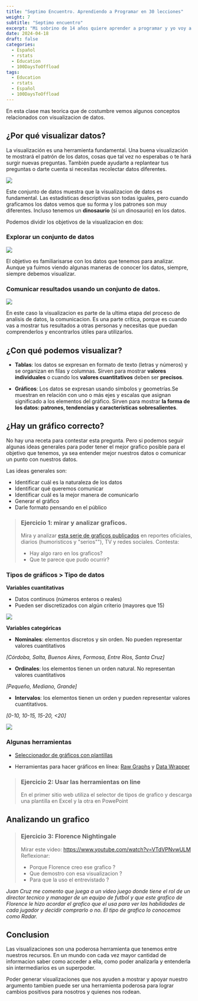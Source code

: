 ```yaml
---
title: "Septimo Encuentro. Aprendiendo a Programar en 30 lecciones"
weight: 7
subtitle: "Septimo encuentro"
excerpt: "Mi sobrino de 14 años quiere aprender a programar y yo voy a enseñarle. En esta clase mas teorica que de costumbre vemos algunos conceptos relacionados con visualizacion de datos."
date: 2024-04-18
draft: false
categories:
  - Español
  - rstats
  - Education
  - 100DaysToOffload
tags: 
  - Education
  - rstats
  - Español
  - 100DaysToOffload
---
```


En esta clase mas teorica que de costumbre vemos algunos conceptos relacionados con visualizacion de datos.

## ¿Por qué visualizar datos? 

La visualización es una herramienta fundamental. Una buena visualización te mostrará el patrón de los datos, cosas que tal vez no esperabas o te hará surgir nuevas preguntas. También puede ayudarte a replantear tus preguntas o darte cuenta si necesitas recolectar datos diferentes.

![](DataSaurus.gif)

Este conjunto de datos muestra que la visualizacion de datos es fundamental.  Las estadisticas descriptivas son todas iguales, pero cuando graficamos los datos vemos que su forma y los patrones son muy diferentes.  Incluso tenemos un **dinosaurio** (si un dinosaurio) en los datos. 

Podemos dividir los objetivos de la visualizacion en dos:

### Explorar un conjunto de datos

![](ggplot2_exploration_es.png)

El objetivo es familiarisarse con los datos que tenemos para analizar.  Aunque ya fuimos viendo algunas maneras de conocer los datos, siempre, siempre debemos visualizar. 

### Comunicar resultados usando un conjunto de datos.

![](ggplot2_obra_maestra.png)

En este caso la visualizacion es parte de la ultima etapa del proceso de analisis de datos, la comunicacion.  Es una parte crítica, porque es cuando vas a mostrar tus resultados a otras personas y necesitas que puedan comprenderlos y encontrarlos útiles para utilizarlos. 


## ¿Con qué podemos visualizar?

* **Tablas**: los datos se expresan en formato de texto (letras y números) y se organizan en filas y columnas. Sirven para mostrar **valores individuales** o cuando los **valores cuantitativos** deben ser **precisos**.

* **Gráficos**: Los datos se expresan usando símbolos y geometrías.Se muestran en relación con uno o más ejes y escalas que asignan significado a los elementos del gráfico. Sirven para mostrar **la forma de los datos: patrones, tendencias y características sobresalientes**.

## ¿Hay un gráfico correcto?

No hay una receta para contestar esta pregunta.  Pero si podemos seguir algunas ideas generales para poder tener el mejor grafico posible para el objetivo que tenemos, ya sea entender mejor nuestros datos o comunicar un punto con nuestros datos.

Las ideas generales son:

- Identificar cuál es la naturaleza de los datos
- Identificar qué queremos comunicar
- Identificar cuál es la mejor manera de comunicarlo 
- Generar el gráfico
- Darle formato pensando en el público

> ### Ejercicio 1: mirar y analizar graficos.
> Mira y analizar [esta serie de graficos publicados](https://docs.google.com/presentation/d/1d-o7U6dkmmUYrNYPiURj10SVEWyX6k0ZzUNvwLRzSKw/edit?usp=sharing) en reportes oficiales, diarios (humoristicos y "serios""), TV y redes sociales. Contesta:
> - Hay algo raro en los graficos?
> - Que te parece que pudo ocurrir?

### Tipos de gráficos > Tipo de datos

**Variables cuantitativas** 

- Datos continuos (números enteros o reales)
- Pueden ser discretizados con algún criterio (mayores que 15)

![](continuous_discrete.png)


**Variables categóricas**

* **Nominales**: elementos discretos y sin orden. No pueden representar valores cuantitativos

_[Córdoba, Salta, Buenos Aires, Formosa, Entre Ríos, Santa Cruz]_

* **Ordinales**: los elementos tienen un orden natural. No representan valores cuantitativos 

_[Pequeño, Mediano, Grande]_

* **Intervalos**: los elementos tienen un orden y pueden representar valores cuantitativos. 

_[0-10, 10-15, 15-20, <20]_

![](nominal_ordinal_binary.png)

### Algunas herramientas

* [Seleccionador de gráficos con plantillas](http://labs.juiceanalytics.com/chartchooser/index.html) 

* Herramientas para hacer gráficos en línea: [Raw Graphs](http://rawgraphs.io/) y [Data Wrapper](https://www.datawrapper.de/)
  
> ### Ejercicio 2: Usar las herramientas on line
> En el primer sitio web utiliza el selector de tipos de grafico y descarga una plantilla en Excel y la otra en PowePoint

## Analizando un grafico

> ### Ejercicio 3: Florence Nightingale
> Mirar este video: https://www.youtube.com/watch?v=VTdVPNvwULM
> Reflexionar:
> - Porque Florence creo ese grafico ?
> - Que demostro con esa visualizacion ?
> - Para que la uso el entrevistado ?

_Juan Cruz me comento que juega a un video juego donde tiene el rol de un director tecnico y manager de un equipo de futbol y que este grafico de Florence le hizo acordar el grafico que el usa para ver las habilidades de cada jugador y decidir comprarlo o no.  El tipo de grafico lo conocemos como Radar._
## Conclusion

Las visualizaciones son una poderosa herramienta que tenemos entre nuestros recursos. En un mundo con cada vez mayor cantidad de informacion saber como acceder a ella, como poder analizarla y entenderla sin intermediarios es un superpoder.  

Poder generar visualizaciones que nos ayuden a mostrar y apoyar nuestro argumento tambien puede ser una herramienta poderosa para lograr cambios positivos para nosotros y quienes nos rodean. 
